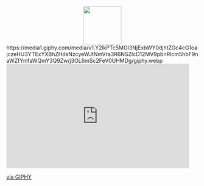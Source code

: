 <div id="header" align="center">
  <img src="[https://media.giphy.com/media/M9gbBd9nbDrOTu1Mqx/giphy.gif](https://media1.giphy.com/media/v1.Y2lkPTc5MGI3NjExbWY0djhtZGc4cG1oajczeHU3YTExYXBhZHdsNzcyeWJtNmVra3R6NSZlcD12MV9pbnRlcm5hbF9naWZfYnlfaWQmY3Q9Zw/j3OL6mSc2FeV0UHMDg/giphy.webp)" width="100"/>
</div>
https://media1.giphy.com/media/v1.Y2lkPTc5MGI3NjExbWY0djhtZGc4cG1oajczeHU3YTExYXBhZHdsNzcyeWJtNmVra3R6NSZlcD12MV9pbnRlcm5hbF9naWZfYnlfaWQmY3Q9Zw/j3OL6mSc2FeV0UHMDg/giphy.webp

<iframe src="https://giphy.com/embed/j3OL6mSc2FeV0UHMDg" width="480" height="274" style="" frameBorder="0" class="giphy-embed" allowFullScreen></iframe><p><a href="https://giphy.com/gifs/RawFury-raccoon-backbone-howard-lotar-j3OL6mSc2FeV0UHMDg">via GIPHY</a></p>
